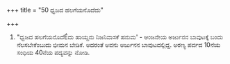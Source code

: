 +++
title = "50 ಧ್ವಜದ ಹಲಗೆಯನೊದೆದು"

+++
1) "ಧ್ವಜದ ಹಲಗೆಯನೊದೆÉದು ಹಾಯ್ದನು ನಿಜನಿವಾಸಕೆ ಹನುಮ' - ಆಂಜನೇಯ ಅರ್ಜುನನ ಬಾವುಟಕ್ಕೆ ಬಂದು ನೆಲಸಬೇಕೆಂಬುದು ಭೀಮನ ಬೇಡಿಕೆ. ಅದರಂತೆ ಅವನು ಅರ್ಜುನನ ಬಾವುಟದಲ್ಲಿದ್ದ. ಅರಣ್ಯ ಪರ್ವದ 10ನೆಯ ಸಂಧಿಯ 40ನೆಯ ಪದ್ಯವನ್ನು ನೋಡಿ.